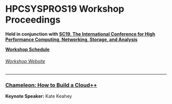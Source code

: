 # HPCSYSPROS19 Workshop Proceedings
**Held in conjunction with [SC19, The International Conference for High Performance Computing, Networking, Storage, and Analysis](https://sc19.supercomputing.org/)**

**[Workshop Schedule](https://sc19.supercomputing.org/session/?sess=sess129)**

###### [Workshop Website](http://sighpc-syspros.org/workshops/2019/)

---
### [Chameleon: How to Build a Cloud++](Keynote/keynote_presentation.pdf)
**Keynote Speaker:** Kate Keahey


